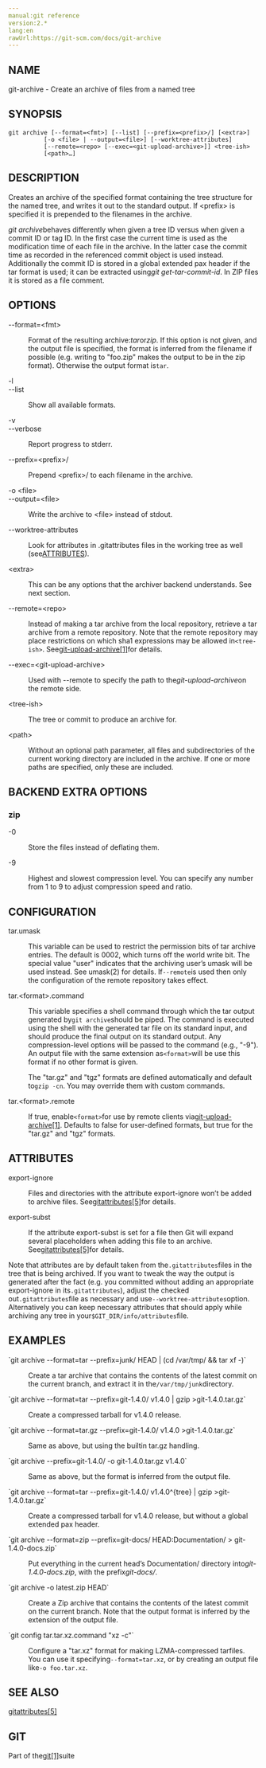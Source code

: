 ```yaml
---
manual:git reference
version:2.*
lang:en
rawUrl:https://git-scm.com/docs/git-archive
---
```



## NAME<a name="_name"></a>


git-archive - Create an archive of files from a named tree





## SYNOPSIS<a name="_synopsis"></a>

```
git archive [--format=<fmt>] [--list] [--prefix=<prefix>/] [<extra>]
	      [-o <file> | --output=<file>] [--worktree-attributes]
	      [--remote=<repo> [--exec=<git-upload-archive>]] <tree-ish>
	      [<path>…​]
```




## DESCRIPTION<a name="_description"></a>


Creates an archive of the specified format containing the tree structure for the named tree, and writes it out to the standard output. If &lt;prefix&gt; is specified it is prepended to the filenames in the archive.




<em>git archive</em>behaves differently when given a tree ID versus when given a commit ID or tag ID. In the first case the current time is used as the modification time of each file in the archive. In the latter case the commit time as recorded in the referenced commit object is used instead. Additionally the commit ID is stored in a global extended pax header if the tar format is used; it can be extracted using<em>git get-tar-commit-id</em>. In ZIP files it is stored as a file comment.





## OPTIONS<a name="_options"></a>
<dl><dt id='git-archive---formatltfmtgt'>--format=&lt;fmt&gt;</dt><dd>

Format of the resulting archive:<em>tar</em>or<em>zip</em>. If this option is not given, and the output file is specified, the format is inferred from the filename if possible (e.g. writing to &quot;foo.zip&quot; makes the output to be in the zip format). Otherwise the output format is`tar`.

</dd><dt id='git-archive--l'>-l</dt><dt id='git-archive---list'>--list</dt><dd>

Show all available formats.

</dd><dt id='git-archive--v'>-v</dt><dt id='git-archive---verbose'>--verbose</dt><dd>

Report progress to stderr.

</dd><dt id='git-archive---prefixltprefixgt'>--prefix=&lt;prefix&gt;/</dt><dd>

Prepend &lt;prefix&gt;/ to each filename in the archive.

</dd><dt id='git-archive--oltfilegt'>-o &lt;file&gt;</dt><dt id='git-archive---outputltfilegt'>--output=&lt;file&gt;</dt><dd>

Write the archive to &lt;file&gt; instead of stdout.

</dd><dt id='git-archive---worktree-attributes'>--worktree-attributes</dt><dd>

Look for attributes in .gitattributes files in the working tree as well (see[ATTRIBUTES](%2303#ATTRIBUTES "")).

</dd><dt id='git-archive-ltextragt'>&lt;extra&gt;</dt><dd>

This can be any options that the archiver backend understands. See next section.

</dd><dt id='git-archive---remoteltrepogt'>--remote=&lt;repo&gt;</dt><dd>

Instead of making a tar archive from the local repository, retrieve a tar archive from a remote repository. Note that the remote repository may place restrictions on which sha1 expressions may be allowed in`<tree-ish>`. See[git-upload-archive[1]](%5438  "")for details.

</dd><dt id='git-archive---execltgit-upload-archivegt'>--exec=&lt;git-upload-archive&gt;</dt><dd>

Used with --remote to specify the path to the<em>git-upload-archive</em>on the remote side.

</dd><dt id='git-archive-lttree-ishgt'>&lt;tree-ish&gt;</dt><dd>

The tree or commit to produce an archive for.

</dd><dt id='git-archive-ltpathgt'>&lt;path&gt;</dt><dd>

Without an optional path parameter, all files and subdirectories of the current working directory are included in the archive. If one or more paths are specified, only these are included.

</dd></dl>



## BACKEND EXTRA OPTIONS<a name="_backend_extra_options"></a>

### zip<a name="_zip"></a>
<dl><dt id='git-archive--0'>-0</dt><dd>

Store the files instead of deflating them.

</dd><dt id='git-archive--9'>-9</dt><dd>

Highest and slowest compression level. You can specify any number from 1 to 9 to adjust compression speed and ratio.

</dd></dl>




## CONFIGURATION<a name="_configuration"></a>
<dl><dt id='git-archive-tarumask'>tar.umask</dt><dd>

This variable can be used to restrict the permission bits of tar archive entries. The default is 0002, which turns off the world write bit. The special value &quot;user&quot; indicates that the archiving user’s umask will be used instead. See umask(2) for details. If`--remote`is used then only the configuration of the remote repository takes effect.

</dd><dt id='git-archive-tarltformatgtcommand'>tar.&lt;format&gt;.command</dt><dd>

This variable specifies a shell command through which the tar output generated by`git archive`should be piped. The command is executed using the shell with the generated tar file on its standard input, and should produce the final output on its standard output. Any compression-level options will be passed to the command (e.g., &quot;-9&quot;). An output file with the same extension as`<format>`will be use this format if no other format is given.



The &quot;tar.gz&quot; and &quot;tgz&quot; formats are defined automatically and default to`gzip -cn`. You may override them with custom commands.


</dd><dt id='git-archive-tarltformatgtremote'>tar.&lt;format&gt;.remote</dt><dd>

If true, enable`<format>`for use by remote clients via[git-upload-archive[1]](%5438  ""). Defaults to false for user-defined formats, but true for the &quot;tar.gz&quot; and &quot;tgz&quot; formats.

</dd></dl>



## ATTRIBUTES<a name="ATTRIBUTES"></a>
<dl><dt id='git-archive-export-ignore'>export-ignore</dt><dd>

Files and directories with the attribute export-ignore won’t be added to archive files. See[gitattributes[5]](%2283  "")for details.

</dd><dt id='git-archive-export-subst'>export-subst</dt><dd>

If the attribute export-subst is set for a file then Git will expand several placeholders when adding this file to an archive. See[gitattributes[5]](%2283  "")for details.

</dd></dl>


Note that attributes are by default taken from the`.gitattributes`files in the tree that is being archived. If you want to tweak the way the output is generated after the fact (e.g. you committed without adding an appropriate export-ignore in its`.gitattributes`), adjust the checked out`.gitattributes`file as necessary and use`--worktree-attributes`option. Alternatively you can keep necessary attributes that should apply while archiving any tree in your`$GIT_DIR/info/attributes`file.





## EXAMPLES<a name="_examples"></a>
<dl><dt id='git-archive-codegitarchive--formattar--prefixjunkHEADcdvartmpampamptarxf-code'>`git archive --format=tar --prefix=junk/ HEAD | (cd /var/tmp/ && tar xf -)`</dt><dd>

Create a tar archive that contains the contents of the latest commit on the current branch, and extract it in the`/var/tmp/junk`directory.

</dd><dt id='git-archive-codegitarchive--formattar--prefixgit-140v140gzipgtgit-140targzcode'>`git archive --format=tar --prefix=git-1.4.0/ v1.4.0 | gzip >git-1.4.0.tar.gz`</dt><dd>

Create a compressed tarball for v1.4.0 release.

</dd><dt id='git-archive-codegitarchive--formattargz--prefixgit-140v140gtgit-140targzcode'>`git archive --format=tar.gz --prefix=git-1.4.0/ v1.4.0 >git-1.4.0.tar.gz`</dt><dd>

Same as above, but using the builtin tar.gz handling.

</dd><dt id='git-archive-codegitarchive--prefixgit-140-ogit-140targzv140code'>`git archive --prefix=git-1.4.0/ -o git-1.4.0.tar.gz v1.4.0`</dt><dd>

Same as above, but the format is inferred from the output file.

</dd><dt id='git-archive-codegitarchive--formattar--prefixgit-140v140treegzipgtgit-140targzcode'>`git archive --format=tar --prefix=git-1.4.0/ v1.4.0^{tree} | gzip >git-1.4.0.tar.gz`</dt><dd>

Create a compressed tarball for v1.4.0 release, but without a global extended pax header.

</dd><dt id='git-archive-codegitarchive--formatzip--prefixgit-docsHEADDocumentationgtgit-140-docszipcode'>`git archive --format=zip --prefix=git-docs/ HEAD:Documentation/ > git-1.4.0-docs.zip`</dt><dd>

Put everything in the current head’s Documentation/ directory into<em>git-1.4.0-docs.zip</em>, with the prefix<em>git-docs/</em>.

</dd><dt id='git-archive-codegitarchive-olatestzipHEADcode'>`git archive -o latest.zip HEAD`</dt><dd>

Create a Zip archive that contains the contents of the latest commit on the current branch. Note that the output format is inferred by the extension of the output file.

</dd><dt id='git-archive-codegitconfigtartarxzcommandxz-ccode'>`git config tar.tar.xz.command "xz -c"`</dt><dd>

Configure a &quot;tar.xz&quot; format for making LZMA-compressed tarfiles. You can use it specifying`--format=tar.xz`, or by creating an output file like`-o foo.tar.xz`.

</dd></dl>



## SEE ALSO<a name="_see_also"></a>


[gitattributes[5]](%2283  "")





## GIT<a name="_git"></a>


Part of the[git[1]](%2248  "")suite





